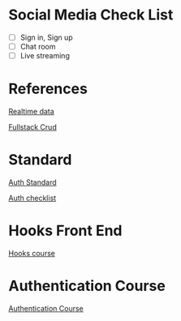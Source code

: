 # Social Media Check List

- [ ] Sign in, Sign up
- [ ] Chat room
- [ ] Live streaming

# References

[Realtime data](https://www.freecodecamp.org/news/how-to-create-a-realtime-app-using-socket-io-react-node-mongodb-a10c4a1ab676/)

[Fullstack Crud](https://github.com/w3cj/Full-Stack-JavaScript-CRUD/tree/part-1-rendered)

# Standard

[Auth Standard](https://gist.github.com/w3cj/bd3a541e1f09ddbb039079be575cf42e)

[Auth checklist](https://gist.github.com/w3cj/4eb54dbf9f1c5ca4292e6299735144c5)

# Hooks Front End

[Hooks course](https://www.youtube.com/watch?v=l8ODM-KoDpA&list=PLMc67XEAt-ywplHhDpoj5vakceZNr8S0B&index=1)

# Authentication Course

[Authentication Course](https://www.youtube.com/watch?v=H7qkTzxk_0I&list=PLM_i0obccy3t3qe805JmyAz5Wnjy2OclO&index=1)